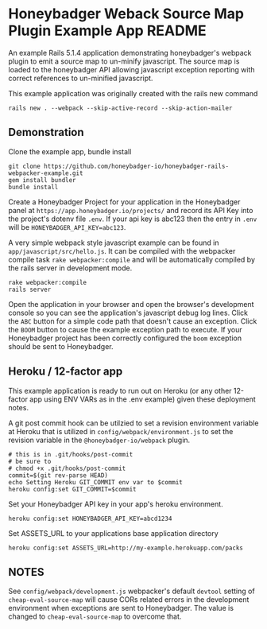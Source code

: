 # Honeybadger Weback Source Map Plugin Example App README

An example Rails 5.1.4 application demonstrating honeybadger's webpack plugin
to emit a source map to un-minify javascript. The source map is loaded to the
honeybadger API allowing javascript exception reporting with correct references
to un-minified javascript.

This example application was originally created with the rails new command

```
rails new . --webpack --skip-active-record --skip-action-mailer
```

## Demonstration

Clone the example app, bundle install

```
git clone https://github.com/honeybadger-io/honeybadger-rails-webpacker-example.git
gem install bundler
bundle install
```

Create a Honeybadger Project for your application in the Honeybadger panel at
`https://app.honeybadger.io/projects/` and record its API Key into the
project's dotenv file `.env`. If your api key is abc123 then the entry in
`.env` will be `HONEYBADGER_API_KEY=abc123`.

A very simple webpack style javascript example can be found in
`app/javascript/src/hello.js`. It can be compiled with the webpacker compile
task `rake webpacker:compile` and will be automatically compiled by the rails
server in development mode.

```
rake webpacker:compile
rails server
```

Open the application in your browser and open the browser's development console
so you can see the application's javascript debug log lines. Click the `ABC`
button for a simple code path that doesn't cause an exception. Click the `BOOM`
button to cause the example exception path to execute. If your Honeybadger
project has been correctly configured the `boom` exception should be sent to
Honeybadger.

## Heroku / 12-factor app

This example application is ready to run out on Heroku (or any other 12-factor
app using ENV VARs as in the .env example) given these deployment notes.

A git post commit hook can be utilzied to set a revision environment variable
at Heroku that is utilized in `config/webpack/environment.js` to set the
revision variable in the `@honeybadger-io/webpack` plugin.

```shell
# this is in .git/hooks/post-commit
# be sure to
# chmod +x .git/hooks/post-commit
commit=$(git rev-parse HEAD)
echo Setting Heroku GIT_COMMIT env var to $commit
heroku config:set GIT_COMMIT=$commit
```

Set your Honeybadger API key in your app's heroku environment.

```
heroku config:set HONEYBADGER_API_KEY=abcd1234
```

Set ASSETS_URL to your applications base application directory

```
heroku config:set ASSETS_URL=http://my-example.herokuapp.com/packs
```


## NOTES

See `config/webpack/development.js` webpacker's default `devtool` setting of
`cheap-eval-source-map` will cause CORs related errors in the development
environment when exceptions are sent to Honeybadger. The value is changed to
`cheap-eval-source-map` to overcome that.

